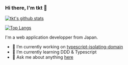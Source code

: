 ### Hi there, I'm tkt 👋

[![tkt's github stats](https://github-readme-stats.vercel.app/api?username=tktcorporation&count_private=true&show_icons=true&theme=tokyonight)](https://github.com/anuraghazra/github-readme-stats)

[![Top Langs](https://github-readme-stats.vercel.app/api/top-langs/?username=anuraghazra)](https://github.com/anuraghazra/github-readme-stats)

I'm a web application developper from Japan.

- 🔭 I’m currently working on [typescript-isolating-domain](https://github.com/tktcorporation/typescript-isolating-the-domain)
- 🌱 I’m currently learning DDD & Typescript
- 💬 Ask me about anything [here](https://github.com/tktcorporation/tktcorporation/issues)

<!--
- 👯 I’m looking to collaborate on ...
- 🤔 I’m looking for help with ...
- 📫 How to reach me: ...
- 😄 Pronouns: ...
- ⚡ Fun fact: ...
-->

